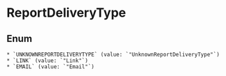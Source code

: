 # ReportDeliveryType

## Enum

    * `UNKNOWNREPORTDELIVERYTYPE` (value: `"UnknownReportDeliveryType"`)
    * `LINK` (value: `"Link"`)
    * `EMAIL` (value: `"Email"`)
